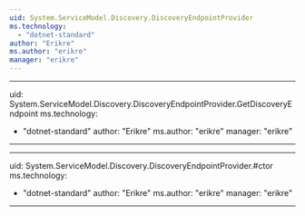 ```yaml
---
uid: System.ServiceModel.Discovery.DiscoveryEndpointProvider
ms.technology: 
  - "dotnet-standard"
author: "Erikre"
ms.author: "erikre"
manager: "erikre"
---
```


---
uid: System.ServiceModel.Discovery.DiscoveryEndpointProvider.GetDiscoveryEndpoint
ms.technology: 
  - "dotnet-standard"
author: "Erikre"
ms.author: "erikre"
manager: "erikre"
---

---
uid: System.ServiceModel.Discovery.DiscoveryEndpointProvider.#ctor
ms.technology: 
  - "dotnet-standard"
author: "Erikre"
ms.author: "erikre"
manager: "erikre"
---
